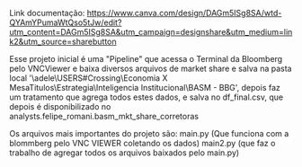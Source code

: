 Link documentação: https://www.canva.com/design/DAGm5ISg8SA/wtd-QYAmYPumaWtQso5tJw/edit?utm_content=DAGm5ISg8SA&utm_campaign=designshare&utm_medium=link2&utm_source=sharebutton

Esse projeto inicial é uma "Pipeline" que acessa o Terminal da Bloomberg pelo VNCViewer e baixa diversos arquivos de market share e salva na pasta local '\\adele\USERS\#Crossing\Economia X MesaTitulos\Estrategia\Inteligencia Institucional\BASM - BBG', depois faz um tratamento que agrega todos estes dados, e salva no df_final.csv, que depois é disponibilizado no analysts.felipe_romani.basm_mkt_share_corretoras

Os arquivos mais importantes do projeto são:
main.py (Que funciona com a blommberg pelo VNC VIEWER coletando os dados)
main2.py (que faz o trabalho de agregar todos os arquivos baixados pelo main.py)
